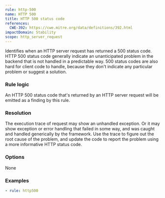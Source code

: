 ```yaml
---
rule: http-500
name: HTTP 500
title: HTTP 500 status code
references:
  CWE-392: https://cwe.mitre.org/data/definitions/392.html
impactDomain: Stability
scope: http_server_request
---
```


Identifies when an HTTP server request has returned a 500 status code. HTTP 500 status code
generally indicate an unanticipated problem in the backend that is not handled in a predictable way.
500 status codes are also hard for client code to handle, because they don't indicate any particular
problem or suggest a solution.

### Rule logic

An HTTP 500 status code that's returned by an HTTP server request will be emitted as a finding by
this rule.

### Resolution

The execution trace of request may show an unhandled exception. Or it may show exception or error
handling that failed in some way, and was caught and handled generically by the framework. Use the
trace to figure out the root cause of the problem, and update the code to report the problem using a
more informative HTTP status code.

### Options

None

### Examples

```yaml
- rule: http500
```
